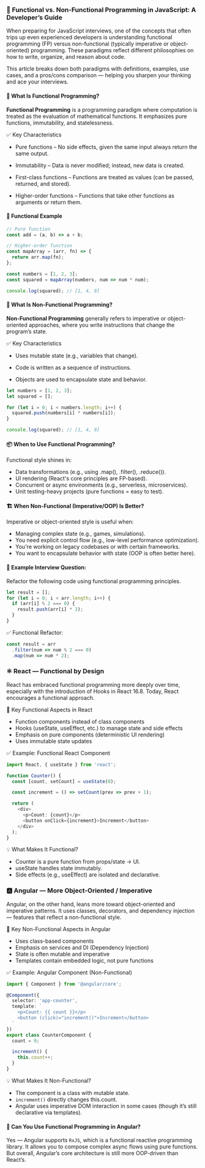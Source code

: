 ### 🧠 Functional vs. Non-Functional Programming in JavaScript: A Developer’s Guide
When preparing for JavaScript interviews, one of the concepts that often trips up even experienced developers is understanding functional programming (FP) versus non-functional (typically imperative or object-oriented) programming. These paradigms reflect different philosophies on how to write, organize, and reason about code.

This article breaks down both paradigms with definitions, examples, use cases, and a pros/cons comparison — helping you sharpen your thinking and ace your interviews.

#### 📌 What Is Functional Programming?
**Functional Programming** is a programming paradigm where computation is treated as the evaluation of mathematical functions. It emphasizes pure functions, immutability, and statelessness.

✅ Key Characteristics

- Pure functions – No side effects, given the same input always return the same output.

- Immutability – Data is never modified; instead, new data is created.

- First-class functions – Functions are treated as values (can be passed, returned, and stored).

- Higher-order functions – Functions that take other functions as arguments or return them.

#### 🧪 Functional Example
```ts
// Pure function
const add = (a, b) => a + b;

// Higher-order function
const mapArray = (arr, fn) => {
  return arr.map(fn);
};

const numbers = [1, 2, 3];
const squared = mapArray(numbers, num => num * num);

console.log(squared); // [1, 4, 9]

```

#### 🚫 What Is Non-Functional Programming?
**Non-Functional Programming** generally refers to imperative or object-oriented approaches, where you write instructions that change the program’s state.

✅ Key Characteristics

- Uses mutable state (e.g., variables that change).

- Code is written as a sequence of instructions.

- Objects are used to encapsulate state and behavior.

```ts
let numbers = [1, 2, 3];
let squared = [];

for (let i = 0; i < numbers.length; i++) {
  squared.push(numbers[i] * numbers[i]);
}

console.log(squared); // [1, 4, 9]

```

#### 📦 When to Use Functional Programming?

Functional style shines in:

- Data transformations (e.g., using .map(), .filter(), .reduce()).
- UI rendering (React's core principles are FP-based).
- Concurrent or async environments (e.g., serverless, microservices).
- Unit testing-heavy projects (pure functions = easy to test).

####  🏗️ When Non-Functional (Imperative/OOP) Is Better?

Imperative or object-oriented style is useful when:
- Managing complex state (e.g., games, simulations).
- You need explicit control flow (e.g., low-level performance optimization).
- You're working on legacy codebases or with certain frameworks.
- You want to encapsulate behavior with state (OOP is often better here).

#### 🧠 Example Interview Question:
Refactor the following code using functional programming principles.
```ts
let result = [];
for (let i = 0; i < arr.length; i++) {
  if (arr[i] % 2 === 0) {
    result.push(arr[i] * 2);
  }
}
```

✅ Functional Refactor:
```ts
const result = arr
  .filter(num => num % 2 === 0)
  .map(num => num * 2);

```

### ⚛️ React — Functional by Design
React has embraced functional programming more deeply over time, especially with the introduction of Hooks in React 16.8. Today, React encourages a functional approach.

🔑 Key Functional Aspects in React

- Function components instead of class components
- Hooks (useState, useEffect, etc.) to manage state and side effects
- Emphasis on pure components (deterministic UI rendering)
- Uses immutable state updates

✅ Example: Functional React Component

```ts
import React, { useState } from 'react';

function Counter() {
  const [count, setCount] = useState(0);

  const increment = () => setCount(prev => prev + 1);

  return (
    <div>
      <p>Count: {count}</p>
      <button onClick={increment}>Increment</button>
    </div>
  );
}

```

💡 What Makes It Functional?

- Counter is a pure function from props/state → UI.
- useState handles state immutably.
- Side effects (e.g., useEffect) are isolated and declarative.

### 🅰️ Angular — More Object-Oriented / Imperative
Angular, on the other hand, leans more toward object-oriented and imperative patterns. It uses classes, decorators, and dependency injection — features that reflect a non-functional style.

🔑 Key Non-Functional Aspects in Angular

- Uses class-based components 
- Emphasis on services and DI (Dependency Injection)
- State is often mutable and imperative
- Templates contain embedded logic, not pure functions

✅ Example: Angular Component (Non-Functional)
```ts
import { Component } from '@angular/core';

@Component({
  selector: 'app-counter',
  template: `
    <p>Count: {{ count }}</p>
    <button (click)="increment()">Increment</button>
  `
})
export class CounterComponent {
  count = 0;

  increment() {
    this.count++;
  }
}

```
💡 What Makes It Non-Functional?

- The component is a class with mutable state.
- `increment()` directly changes this.count.
- Angular uses imperative DOM interaction in some cases (though it’s still declarative via templates).

#### 🔄 Can You Use Functional Programming in Angular?

Yes — Angular supports `RxJS`, which is a functional reactive programming library. It allows you to compose complex async flows using pure functions.
But overall, Angular’s core architecture is still more OOP-driven than React’s.
